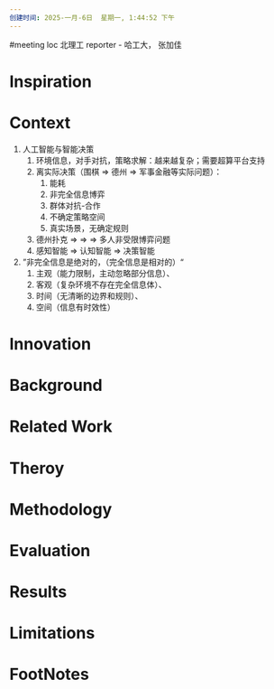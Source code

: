 ```yaml
---
创建时间: 2025-一月-6日  星期一, 1:44:52 下午
---
```

#meeting 
loc 北理工
reporter - 哈工大， 张加佳

# Inspiration


# Context
1. 人工智能与智能决策
	1. 环境信息，对手对抗，策略求解：越来越复杂；需要超算平台支持
	2. 离实际决策（围棋 $\Longrightarrow$ 德州 $\Longrightarrow$ 军事金融等实际问题）：
		1. 能耗
		2. 非完全信息博弈
		3. 群体对抗-合作
		4. 不确定策略空间
		5. 真实场景，无确定规则
	3. 德州扑克 $\Longrightarrow$ $\Longrightarrow$ $\Longrightarrow$ 多人非受限博弈问题
	4. 感知智能 $\Longrightarrow$ 认知智能 $\Longrightarrow$ 决策智能
2. ”非完全信息是绝对的，（完全信息是相对的）“
	1. 主观（能力限制，主动忽略部分信息）、
	2. 客观（复杂环境不存在完全信息体）、
	3. 时间（无清晰的边界和规则）、
	4. 空间（信息有时效性）


# Innovation



# Background



# Related Work



# Theroy



# Methodology



# Evaluation



# Results



# Limitations



# FootNotes
